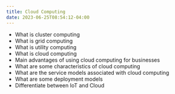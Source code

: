 ```yaml
---
title: Cloud Computing
date: 2023-06-25T08:54:12-04:00
---
```


- What is cluster computing
- What is grid computing
- What is utility computing
- What is cloud computing
- Main advantages of using cloud computing for businesses
- What are some characteristics of cloud computing
- What are the service models associated with cloud computing
- What are some deployment models
- Differentiate between IoT and Cloud